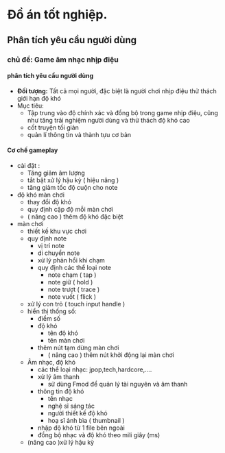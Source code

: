 # Đồ án tốt nghiệp.
## Phân tích yêu cầu người dùng
### chủ đề: Game âm nhạc nhịp điệu
#### phân tích yêu cầu người dùng
- **Đối tượng:** Tất cả mọi người, đặc biệt là người chơi nhịp điệu thử thách giới hạn độ khó
- Mục tiêu:
	- Tập trung vào độ chính xác và đồng bộ trong game nhịp điệu, cũng như tăng trải nghiệm người dùng và thử thách độ khó cao
	- cốt truyện tối giản
	- quản lí thông tin và thành tựu cơ bản 


#### Cơ chế gameplay

- cài đặt :
	- Tăng giảm âm lượng 
	- tắt bật xử lý hậu kỳ ( hiệu năng )
	- tăng giảm tốc độ cuộn cho note
- độ khó màn chơi
	- thay đổi độ khó
	- quy định cập độ mỗi màn chơi
	- ( nâng cao ) thêm độ khó đặc biệt
- màn chơi
	- thiết kế khu vực chơi
	- quy định note
		- vị trí note
		- di chuyển note
		- xử lý phản hổi khi chạm
		- quy định các thể loại note 
			- note chạm ( tap )
			- note giữ ( hold )
			- note trượt ( trace )
			- note vuốt ( flick )
	- xử lý con trỏ ( touch input handle )
	- hiển thị thống số:
		- điểm số
		- độ khó
			- tên độ khó
			- tên màn chơi
		- thêm nút tạm dừng màn chơi
			- ( nâng cao ) thêm nút khởi động lại màn chơi
	- Âm nhạc, độ khó
		- các thể loại nhạc: jpop,tech,hardcore,....
		- xử lý âm thanh
			- sử dùng Fmod để quản lý tài nguyên và âm thanh
		- thông tin độ khó
			- tên nhạc
			- nghệ sĩ sáng tác 
			- người thiết kế độ khó
			- hoạ sĩ ảnh bìa ( thumbnail )
		- nhập độ khó từ 1 file bên ngoài
		- đồng bộ nhạc và độ khó  theo mili giây (ms)
	- (nâng cao )xử lý hậu kỳ 